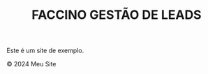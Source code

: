 <!DOCTYPE html>
<html lang="pt-BR">
<head>
    <meta charset="UTF-8">
    <meta name="viewport" content="width=device-width, initial-scale=1.0">
    <title>Meu Primeiro Site</title>
</head>
<body>
    <header>
        <h1>FACCINO GESTÃO DE LEADS</h1>
    </header>
    <main>
        <p>Este é um site de exemplo.</p>
    </main>
    <footer>
        <p>&copy; 2024 Meu Site</p>
    </footer>
</body>
</html>

